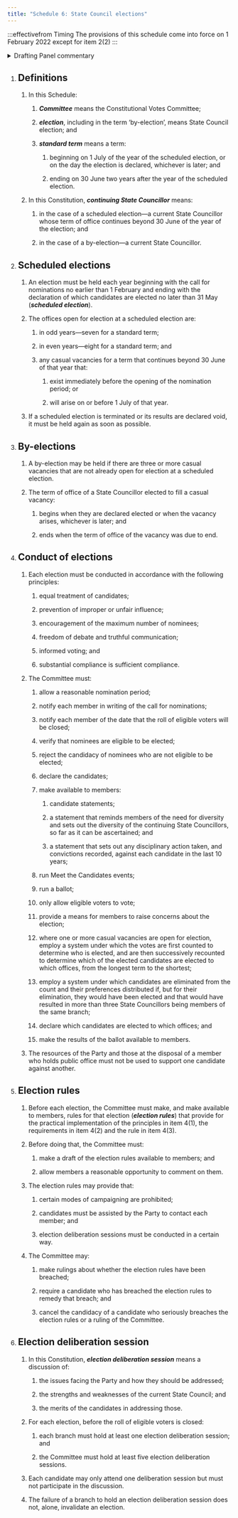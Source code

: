 ```yaml
---
title: "Schedule 6: State Council elections"
---
```


:::effectivefrom Timing
The provisions of this schedule come into force
on 1 February 2022 except for item 2(2)
:::

<details>

<summary>Drafting Panel commentary</summary>

See box under [Part 3](./03-state-council.md).

The election of State Councillors is overseen by an independent Constitutional Votes
Committee, which is dealt with in [Part 4](./04-constitutional-votes-committee.md). The Constitutional Votes Committee must
conduct the election under important principles set out in Schedule 6, [item 4](#4), including
prevention of unfair influence, equal treatment of candidates and informed voting.

Schedule 6, [item 5](#election-rules), requires the Constitutional Votes Committee to establish rules for
the conduct of the election following the principles and procedures set out in detail in
item 4.

Schedule 6, [items 3 and 4](#by-elections), set out that by-elections may only occur if there are 3 or
more casual vacancies. Otherwise (and thus usually) a vacancy is added to the
vacancies to be filled at the next scheduled (i.e. annual) election, with a procedure to
determine which candidates fill the full two-year terms and which fill a shorter term.

[Schedule 7](./schedule-07-eligibility-requirements.md) sets out the requirements to be elected to State Council, the most
significant of which is to have been a member of the party for at least two years, to be a
current resident of Victoria, and not to have been in the past year a member who holds
public office. There are limitations also on staff of the Party or of a member who holds
public office being elected ([Schedule 7, Item 4](./schedule-07-eligibility-requirements.md#state-councillor)) and some other limitations. State
Councillors are limited to two terms before effectively needing to take a one year break
([Schedule 7, item 4(3)(a)](./schedule-07-eligibility-requirements.md#4.3.a)).

For the system for electing the State Council, see [Part 3](./03-state-council.md) above.

</details>

1. ## Definitions

    1.  In this Schedule:

        <subclause-letters>

        1.  ***Committee*** means the Constitutional Votes
            Committee;

        2.  ***election***, including in the term ‘by-election’,
            means State Council election; and

        3.  ***standard term*** means a term:

            1.  beginning on 1 July of the year of the scheduled
                election, or on the day the election is declared,
                whichever is later; and

            2.  ending on 30 June two years after the year of the
                scheduled election.

        </subclause-letters>

    2.  In this Constitution, ***continuing State Councillor***
        means:

        <subclause-letters>

        1.  in the case of a scheduled election—a current State
            Councillor whose term of office continues beyond 30 June
            of the year of the election; and

        2.  in the case of a by-election—a current State Councillor.

        </subclause-letters>



2. ## Scheduled elections

    1.  An election must be held each year beginning with the call
        for nominations no earlier than 1 February and ending with
        the declaration of which candidates are elected no later
        than 31 May (***scheduled election***).

    2.  <ClauseAnnotation effectivefrom="on 1 February 2022" /> The offices open for election at a scheduled election are:

        <subclause-letters>

        1.  in odd years—seven for a standard term;

        2.  in even years—eight for a standard term; and

        3.  any casual vacancies for a term that continues beyond
            30 June of that year that:

            1.  exist immediately before the opening of the
                nomination period; or

            2.  will arise on or before 1 July of that year.
        
        </subclause-letters>

    3.  If a scheduled election is terminated or its results are
        declared void, it must be held again as soon as possible.

3. ## By-elections

    1.  A by-election may be held if there are three or more casual
        vacancies that are not already open for election at a
        scheduled election.

    2.  The term of office of a State Councillor elected to fill a
        casual vacancy:

        <subclause-letters>

        1.  begins when they are declared elected or when the
            vacancy arises, whichever is later; and

        2.  ends when the term of office of the vacancy was due to
            end.

        </subclause-letters>

4. ## Conduct of elections

    1.  Each election must be conducted in accordance with the
        following principles:

        <subclause-letters>

        1.  equal treatment of candidates;

        2.  prevention of improper or unfair influence;

        3.  encouragement of the maximum number of nominees;

        4.  freedom of debate and truthful communication;

        5.  informed voting; and

        6.  substantial compliance is sufficient compliance.

        </subclause-letters>

    2.  The Committee must:

        <subclause-letters>

        1.  allow a reasonable nomination period;

        2.  notify each member in writing of the call for
            nominations;

        3.  notify each member of the date that the roll of eligible
            voters will be closed;

        4.  verify that nominees are eligible to be elected;

        5.  reject the candidacy of nominees who are not eligible to
            be elected;

        6.  declare the candidates;

        7.  make available to members:

            1.  candidate statements;

            2.  a statement that reminds members of the need for
                diversity and sets out the diversity of the
                continuing State Councillors, so far as it can be
                ascertained; and

            3.  a statement that sets out any disciplinary action
                taken, and convictions recorded, against each
                candidate in the last 10 years;

        8.  run Meet the Candidates events;

        9.  run a ballot;

        10. only allow eligible voters to vote;

        11. provide a means for members to raise concerns about the
            election;

        12. where one or more casual vacancies are open for
            election, employ a system under which the votes are
            first counted to determine who is elected, and are then
            successively recounted to determine which of the elected
            candidates are elected to which offices, from the
            longest term to the shortest;

        13. employ a system under which candidates are eliminated
            from the count and their preferences distributed if, but
            for their elimination, they would have been elected and
            that would have resulted in more than three State
            Councillors being members of the same branch;

        14. declare which candidates are elected to which offices;
            and

        15. make the results of the ballot available to members.

        </subclause-letters>

    3.  The resources of the Party and those at the disposal of a
        member who holds public office must not be used to support
        one candidate against another.

5. ## Election rules

    1.  Before each election, the Committee must make, and make
        available to members, rules for that election (***election
        rules***) that provide for the practical implementation of
        the principles in item 4(1), the requirements in item ​4(2)
        and the rule in item 4(3).

    2.  Before doing that, the Committee must:

        <subclause-letters>

        1.  make a draft of the election rules available to members;
            and

        2.  allow members a reasonable opportunity to comment on
            them.

        </subclause-letters>

    3.  The election rules may provide that:

        <subclause-letters>

        1.  certain modes of campaigning are prohibited;

        2.  candidates must be assisted by the Party to contact each
            member; and

        3.  election deliberation sessions must be conducted in a
            certain way.

        </subclause-letters>

    4.  The Committee may:

        <subclause-letters>

        1.  make rulings about whether the election rules have been
            breached;

        2.  require a candidate who has breached the election rules
            to remedy that breach; and

        3.  cancel the candidacy of a candidate who seriously
            breaches the election rules or a ruling of the
            Committee.

        </subclause-letters>

6. ## Election deliberation session

    1.  In this Constitution, ***election deliberation session***
        means a discussion of:

        <subclause-letters>

        1.  the issues facing the Party and how they should be
            addressed;

        2.  the strengths and weaknesses of the current State
            Council; and

        3.  the merits of the candidates in addressing those.

        </subclause-letters>

    2.  For each election, before the roll of eligible voters is
        closed:

        <subclause-letters>

        1.  each branch must hold at least one election deliberation
            session; and

        2.  the Committee must hold at least five election
            deliberation sessions.

        </subclause-letters>

    3.  Each candidate may only attend one deliberation session but
        must not participate in the discussion.

    4.  The failure of a branch to hold an election deliberation
        session does not, alone, invalidate an election.

